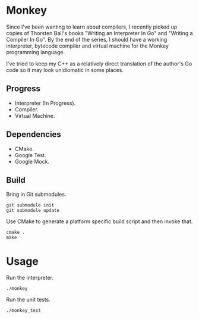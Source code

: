 # Monkey
Since I've been wanting to learn about compilers, I recently picked up copies of Thorsten Ball's books "Writing an Interpreter In Go" and "Writing a Compiler In Go".
By the end of the series, I should have a working interpreter, bytecode compiler and virtual machine for the Monkey programming language.

I've tried to keep my C++ as a relatively direct translation of the author's Go code so it may look unidiomatic in some places.
## Progress
* Interpreter (In Progress).
* Compiler.
* Virtual Machine.
## Dependencies
* CMake.
* Google Test.
* Google Mock.
## Build
Bring in Git submodules.
```
git submodule init
git submodule update
```
Use CMake to generate a platform specific build script and then invoke that.
```
cmake .
make
```
# Usage
Run the interpreter.
```
./monkey
```
Run the unit tests.
```
./monkey_test
```
